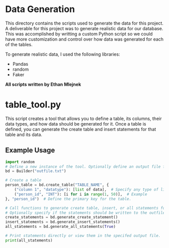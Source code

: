 # Data Generation 
This directory contains the scripts used to generate the data for this project. A deliverable for this project was to generate realistic data for our database. This was accomplished by writting a custom 
Python script so we could have more customization and control over how data was generated for each of the tables. 

To generate realistic data, I used the following libraries: 
* Pandas
* random
* Faker

**All scripts written by Ethan Mlejnek** 

# **table_tool.py** 
This script creates a tool that allows you to define a table, its columns, their data types, and how data should be generated for it. Once a table is defined, you can generate the create table and 
insert statements for that table and its data. 

## Example Usage 
```python
import random
# Define a new instance of the tool. Optionally define an output file for the statements. 
bd = Builder("outfile.txt")

# Create a table
person_table = bd.create_table("TABLE_NAME", {
    ("column 1", "datatype"): [list of data],  # Specify any type of list containing data
    ("person_id", "INT"): [i for i in range(1, 50)],  # Example
}, "person_id")  # Define the primary key for the table.

# Call functions to generate create table, insert, or all statements for all defined tables.
# Optionally specify if the statements should be written to the outfile. 
create_statements = bd.generate_create_statement()
insert_statements = bd.generate_insert_statements()
all_statements = bd.generate_all_statements(True)

# Print statements directly or view them in the specifed output file.
print(all_statements) 
```
